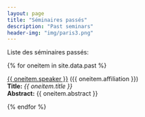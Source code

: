 ```yaml
---
layout: page
title: "Séminaires passés"
description: "Past seminars"
header-img: "img/paris3.png"
---
```


Liste des séminaires passés:



{% for oneitem in site.data.past %}
<p>
  <a href="{{ oneitem.url }}">{{ oneitem.speaker }}</a> ({{ oneitem.affiliation }})<br/>
  <b>Title:</b> <i>{{ oneitem.title }}</i><br/>
  <b>Abstract:</b> {{ oneitem.abstract }}
  </p>
{% endfor %}

